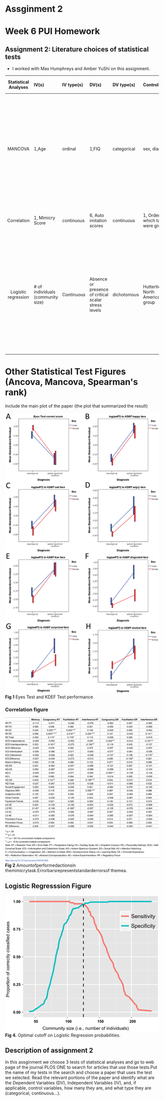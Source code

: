 # Assginment 2
 
# Week 6 PUI Homework
## Assignment 2: Literature choices of statistical tests

* I worked with Max Humphreys and Amber YuShi on this assignment.

| **Statistical Analyses**  |  **IV(s)**  |  **IV type(s)** |  **DV(s)**  |  **DV type(s)**  |  **Control Var** | **Control Var type**  | **Question to be answered** | **$H_0$** | **$\alpha$** | **link to paper**| 
|:----------:|:----------|:------------|:-------------|:-------------|:------------|:------------- |:------------------|:----:|:-------:|:-------|
|MANCOVA	| 1,Age | ordinal | 1,FIQ | categorical | sex, diagnosis | continuous (could also be categorical) | 	we test if the effect of autism is dependent on sex within each of these cognitive domains: (i) mentalizing and emotion perception, (ii)executive function, (iii) perceptual attention to detail, and (iv) motor function | Ranks test groups <= Ranks control group | 0.05 | [Cognition in Males and Females with Autism: Similarities and Differences](https://journals.plos.org/plosone/article?id=10.1371/journal.pone.0047198) |
| Correlation| 1, Mimicry Score | continuous | 6, Auto imitation scores| continuous | 1, Order in which tasks were given | discrete | Are mimicry and automatic imitation actually correlated?| $|r_{m,ai}|>0$ | 0.001 | [Mimicry and automatic imitation are not correlated](https://journals.plos.org/plosone/article?id=10.1371/journal.pone.0183784) |
| Logistic regression |# of individuals (community size)| Continuous |Absence or presence of critical scalar stress levels|dichotomous| Hutterties of North America(control group|What is the relationship btw. community size + scalar stress levels in archaelogical communites when size can be estimated? Is there a theshhold of community size that there is a higher propability of a critical scalar stress levels?|test group(s) scalar stress level threshold <= control group scalar stress level threshold| 0.05|https://journals.plos.org/plosone/article?id=10.1371/journal.pone.0091510#s4 |
||||||||


# Other Statistical Test Figures (Ancova, Mancova, Spearman's rank)
 Include the main plot of the paper (the plot that summarized the result)

![Eyes_test_and_KDEF](MANOVA.png)
**Fig 1** Eyes Test and KDEF Test performance

### Correlation figure
![performedactions](Correlation.png)
**Fig 2** Amountofperformedactionsin themimicrytask.Errorbarsrepresentstandarderrorsof themea.

## Logistic Regresssion Figure
![figure4_opitmalcutoff](Logistic_regressions.png)
**Fig 4.** Optimal cutoff on Logistic Regression probabilities.


## Description of assignment 2
In this assginment we choose 3 tests of statistical analyses and go to web page of the journal PLOS ONE to search for articles that use those tests.Put the name of my tests in the search and choose a paper that uses the test we selected. Read the relevant portions of the paper and identify what are the Dependent Variables (DV), Independent Variables (IV), and, if applicable, control variables, how many they are, and what type they are (categorical, continuous...).
